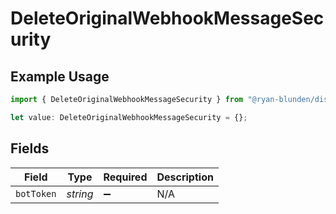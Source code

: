 # DeleteOriginalWebhookMessageSecurity

## Example Usage

```typescript
import { DeleteOriginalWebhookMessageSecurity } from "@ryan-blunden/discord/models/operations";

let value: DeleteOriginalWebhookMessageSecurity = {};
```

## Fields

| Field              | Type               | Required           | Description        |
| ------------------ | ------------------ | ------------------ | ------------------ |
| `botToken`         | *string*           | :heavy_minus_sign: | N/A                |